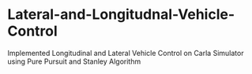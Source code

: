 # Lateral-and-Longitudnal-Vehicle-Control
Implemented Longitudinal and Lateral Vehicle Control on Carla Simulator using Pure Pursuit and Stanley Algorithm
